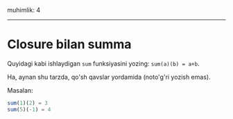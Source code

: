 muhimlik: 4

---

# Closure bilan summa

Quyidagi kabi ishlaydigan `sum` funksiyasini yozing: `sum(a)(b) = a+b`.

Ha, aynan shu tarzda, qo'sh qavslar yordamida (noto'g'ri yozish emas).

Masalan:

```js
sum(1)(2) = 3
sum(5)(-1) = 4
```

